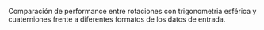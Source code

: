 Comparación de performance entre rotaciones con trigonometria esférica y cuaterniones frente a diferentes formatos de los datos de entrada.

